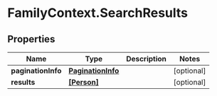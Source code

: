 # FamilyContext.SearchResults

## Properties
Name | Type | Description | Notes
------------ | ------------- | ------------- | -------------
**paginationInfo** | [**PaginationInfo**](PaginationInfo.md) |  | [optional] 
**results** | [**[Person]**](Person.md) |  | [optional] 

